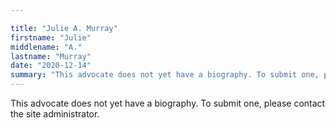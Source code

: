 ```yaml
---

title: "Julie A. Murray"
firstname: "Julie"
middlename: "A."
lastname: "Murray"
date: "2020-12-14"
summary: "This advocate does not yet have a biography. To submit one, please contact the site administrator."
---
```

This advocate does not yet have a biography. To submit one, please contact the site administrator.

